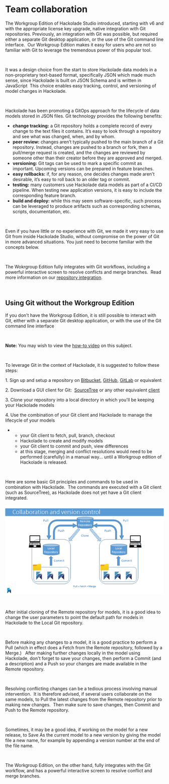 # Team collaboration

The Workgroup Edition of Hackolade Studio introduced, starting with v6 and with the appropriate license key upgrade, native integration with Git repositories. Previously, an integration with Git was possible, but required either a separate Git desktop application, or the use of the Git command line interface.&nbsp; Our Workgroup Edition makes it easy for users who are not so familiar with Git to leverage the tremendous power of this popular tool.

&nbsp;

It was a design choice from the start to store Hackolade data models in a non-proprietary text-based format, specifically JSON which made much sense, since Hackolade is built on JSON Schema and is written in JavaScript&nbsp; This choice enables easy tracking, control, and versioning of model changes in Hackolade.

&nbsp;

Hackolade has been promoting a GitOps approach for the lifecycle of data models stored in JSON files. Git technology provides the following benefits:

* **change tracking:** a Git repository holds a complete record of every change to the text files it contains. It’s easy to look through a repository and see what was changed, when, and by whom.
* **peer review:** changes aren’t typically pushed to the main branch of a Git repository. Instead, changes are pushed to a branch or fork, then a pull/merge request is created, and the changes are reviewed by someone other than their creator before they are approved and merged.
* **versioning:** Git tags can be used to mark a specific commit as important. Upcoming versions can be prepared in feature branches.
* **easy rollbacks:** if, for any reason, one decides changes made aren't desirable, it’s easy to roll back to an older tag or commit.
* **testing:** many customers use Hackolade data models as part of a CI/CD pipeline. When testing new application versions, it is easy to include the corresponding feature branch.
* **build and deploy:** while this may seem software-specific, such process can be leveraged to produce artifacts such as corresponding schemas, scripts, documentation, etc.

&nbsp;

Even if you have little or no experience with Git, we made it very easy to use Git from inside Hackolade Studio, without compromise on the power of Git in more advanced situations. You just need to become familiar with the concepts below.

&nbsp;

The Wokrgroup Edition fully integrates with Git workflows, including a powerful interactive screen to resolve conflicts and merge branches.&nbsp; Read more information on our [repository integration](<Repository.md>).

&nbsp;

## Using Git without the Workgroup Edition

If you don't have the Workgroup Edition, it is still possible to interact with Git, either with a separate Git desktop application, or with the use of the Git command line interface

&nbsp;

**Note:** You may wish to view the [how-to video](<https://hackolade.com/videos.html#collaboration> "target=\"\_blank\"") on this subject.

&nbsp;

To leverage Git in the context of Hackolade, it is suggested to follow these steps:

&#49;. Sign up and setup a repository on [Bitbucket](<https://bitbucket.org/> "target=\"\_blank\""), [GitHub](<http://github.com> "target=\"\_blank\""), [GitLab](<https://gitlab.com/> "target=\"\_blank\"") or equivalent

&#50;. Download a GUI client for Git:&nbsp; [SourceTree](<https://www.atlassian.com/software/sourcetree> "target=\"\_blank\"") or any other equivalent [client](<http://git-scm.com/downloads/guis> "target=\"\_blank\"")&nbsp;

&#51;. Clone your repository into a local directory in which you'll be keeping your Hackolade models

&#52;. Use the combination of your Git client and Hackolade to manage the lifecycle of your models

* &nbsp;
  * your Git client to fetch, pull, branch, checkout
  * Hackolade to create and modify models
  * your Git client to commit and push, view differences
  * at this stage, merging and conflict resolutions would need to be performed (carefully) in a manual way... until a Workgroup edition of Hackolade is released.

&nbsp;

Here are some basic Git principles and commands to be used in combination with Hackolade.&nbsp; The commands are executed with a Git client (such as SourceTree), as Hackolade does not yet have a Git client integrated.

![Git workflow](<lib/Git%20workflow.png>)

&nbsp;

After initial cloning of the Remote repository for models, it is a good idea to change the user parameters to point the default path for models in Hackolade to the Local Git repository.

&nbsp;

Before making any changes to a model, it is a good practice to perform a Pull (which in effect does a Fetch from the Remote repository, followed by a Merge.) &nbsp; After making further changes locally in the model using Hackolade, don't forget to save your changes, then perform a Commit (and a description) and a Push so your changes are made available in the Remote repository.

&nbsp;

Resolving conflicting changes can be a tedious process involving manual intervention.&nbsp; It is therefore advised, if several users collaborate on the same models, to Pull the latest changes from the Remote repository prior to making new changes.&nbsp; Then make sure to save changes, then Commit and Push to the Remote repository.

&nbsp;

Sometimes, it may be a good idea, if working on the model for a new release, to Save As the current model to a new version by giving the model file a new name, for example by appending a version number at the end of the file name.

&nbsp;

The Workgroup Edition, on the other hand, fully integrates with the Git workflow, and has a powerful interactive screen to resolve conflict and merge branches.

